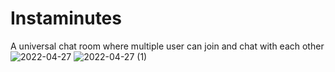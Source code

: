 # Instaminutes
A universal chat room where multiple user can join and chat with each other
![2022-04-27](https://user-images.githubusercontent.com/58569752/165566459-bf93a9a6-4331-4f55-ba7d-4fd3cb145ce4.png)
![2022-04-27 (1)](https://user-images.githubusercontent.com/58569752/165566507-0c5a80bb-b565-47da-8a29-ad84429b985b.png)
